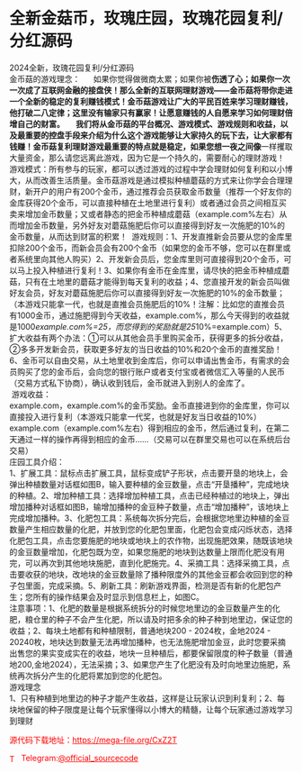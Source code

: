 # 全新金菇币，玫瑰庄园，玫瑰花园复利/分红源码

2024全新，玫瑰花园复利/分红源码 <br>金币菇的游戏理念：      如果你觉得做微商太累；如果你被**伤透了心；如果你一次一次成了互联网金融的接盘侠！那么全新的互联网理财游戏——金币菇将带你走进一个全新的稳定的复利赚钱模式！金币菇游戏让广大的平民百姓来学习理财赚钱，他打破二八定律；这里没有输家只有赢家！让愿意赚钱的人自愿来学习如何理财倍增自己的财富。      我们将从金币菇的平台概况、游戏模式、游戏规则和收益，以及最重要的控盘手段来介绍为什么这个游戏能够让大家持久的玩下去，让大家都有钱赚！金币菇复利理财游戏最重要的特点就是稳定，如果您想一夜之间像**一样攫取大量资金，那么请您远离此游戏，因为它是一个持久的，需要耐心的理财游戏！<br>游戏模式：所有参与的玩家，都可以透过游戏的过程中学会理财如何复利和以小博大，从而改善生活质量。金币菇游戏是通过模拟种植蘑菇的方式来让你学会合理理财，新开户的用户有200个金币，通过推荐会员获取金币数量（推荐一个好友你的金库获得20个金币，可以直接种植在土地里进行复利）或者通过会员之间相互买卖来增加金币数量；又或者静态的把金币种植成蘑菇（example.com%左右）从而增加金币数量，另外好友对蘑菇施肥后你可以直接得到好友一次施肥的10%的金币数量，从而达到财富的积累！  游戏规则：1、开发直推新会员要从您的金库里扣除200个金币，而新会员会有200个金币（如果您的金币不够，您可以在群里或者系统里向其他人购买）2、开发新会员后，您金库里则可直接得到20个金币，可以马上投入种植进行复利！3、如果你有金币在金库里，请尽快的把金币种植成蘑菇，只有在土地里的蘑菇才能得到每天复利的收益；4、您直接开发的新会员叫做好友会员，好友对蘑菇施肥后你可以直接得到好友一次施肥的10%的金币数量；（本游戏只能拿一代，也就是直推会员施肥后的10%！注解：比如您的直推会员有1000金币，通过施肥得到今天收益，example.com%，那么今天得到的收益就是1000*example.com%=25，而您得到的奖励就是25*10%=example.com）5、扩大收益有两个办法：①可以从其他会员手里购买金币，获得更多的拆分收益，②多多开发新会员，获取更多好友的当日收益的10%和20个金币的直推奖励！6、金币可以自由交易，从土地里收到金库后，你可以申请出售金币，有需求的会员购买了您的金币后，会向您的银行账户或者支付宝或者微信汇入等量的人民币（交易方式私下协商），确认收到钱后，金币就进入到别人的金库了。<br> 游戏收益：<br>example.com，example.com%的金币奖励。金币直接进到你的金库里，你可以直接投入进行复利（本游戏只能拿一代奖，也就是好友当日收益的10%）example.com（example.com%左右）得到相应的金币，然后通过复利，在第二天通过一样的操作再得到相应的金币……（交易可以在群里交易也可以在系统后台交易）<br>庄园工具介绍：<br>1、扩展工具：鼠标点击扩展工具，鼠标变成铲子形状，点击要开垦的地块上，会弹出种植数量对话框如图B，输入要种植的金豆数量，点击“开垦播种”，完成地块的种植。2、增加种植工具：选择增加种植工具，点击已经种植过的地块上，弹出增加播种对话框如图B，输增加播种的金豆种子数量，点击“增加播种”，该地块上完成增加播种。3、化肥包工具：系统每次拆分完后，会根据您地里边种植的金豆数量产生相应数量的化肥，并放到您的化肥包里面，化肥包会变成闪烁状态，选择化肥包工具，点击您要施肥的地块或地块上的农作物，出现施肥效果，随既该地块的金豆数量增加，化肥包既为空，如果您施肥的地块到达数量上限而化肥没有用完，可以再次到其他地块施肥，直到化肥施完。4、采摘工具：选择采摘工具，点击要收获的地块，改地块的金豆数量除了播种限度外的其他金豆都会收回到您的种子包里面，完成采摘。5、刷新工具：刷新游戏界面，检测是否有新的化肥包产生；您所有的操作结果会及时显示到信息栏上，如图C。<br>注意事项：1、化肥的数量是根据系统拆分的时候您地里边的金豆数量产生的化肥，粮仓里的种子不会产生化肥，所以请及时把多余的种子种到地里边，保证您的收益；2、每块土地都有和种植限制，普通地块200 - 2024枚，金地2024 - 20240枚，地块达到数量无法再增加播种，也无法施肥增加金豆，此时您要采摘出售您的果实变成实在的收益，地块一旦种植后，都要保留限度的种子数量（普通地200,金地2024），无法采摘；3、如果您产生了化肥没有及时向地里边施肥，系统再次拆分产生的化肥将累加到您的化肥包。<br>游戏理念<br>1、只有种植到地里边的种子才能产生收益，这样是让玩家认识到利复利；2、每块地保留的种子限度是让每个玩家懂得以小博大的精髓，让每个玩家通过游戏学习到理财<br>


<p style="color: red;">源代码下载地址：<a href="https://mega-file.org/CxZ2T" style="color: red;">https://mega-file.org/CxZ2T</a></p><p style="color: red;"><img src="https://cdn-icons-png.flaticon.com/512/2111/2111646.png" alt="Telegram Icon" style="width: 16px; vertical-align: middle; margin-right: 5px;">Telegram:<a href="https://t.me/official_sourcecode" style="color: red;">@official_sourcecode</a></p>